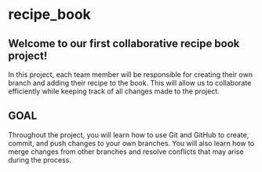 # recipe_book
## Welcome to our first collaborative recipe book project!
In this project,  each team member will be responsible for creating their own branch and adding their recipe to the book. This will allow us to collaborate efficiently while keeping track of all changes made to the project.

## GOAL
Throughout the project, you will learn how to use Git and GitHub to create, commit, and push changes to your own branches. You will also learn how to merge changes from other branches and resolve conflicts that may arise during the process.
